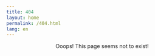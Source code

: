 ```yaml
---
title: 404
layout: home
permalink: /404.html
lang: en
---
```


<div style="position: relative;" align="center">

Ooops! This page seems not to exist! 

</div>

<div style="position: relative;" align="center">



</div>


